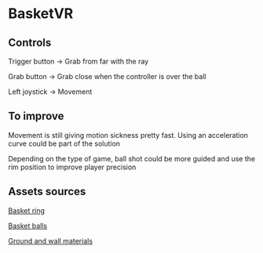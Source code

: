 # BasketVR

## Controls

Trigger button -> Grab from far with the ray

Grab button -> Grab close when the controller is over the ball

Left joystick -> Movement

## To improve

Movement is still giving motion sickness pretty fast. Using an acceleration curve could be part of the solution

Depending on the type of game, ball shot could be more guided and use the rim position to improve player precision


## Assets sources

[Basket ring](https://assetstore.unity.com/packages/3d/props/basketballring-297800)

[Basket balls](https://assetstore.unity.com/packages/3d/props/basketball-realistic-313677)

[Ground and wall materials](https://assetstore.unity.com/packages/2d/textures-materials/floors/20-man-made-ground-materials-12835)